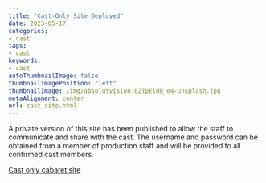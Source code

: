```yaml
---
title: "Cast-Only Site Deployed"
date: 2023-05-17
categories:
- cast
tags:
- cast
keywords:
- cast
autoThumbnailImage: false
thumbnailImagePosition: "left"
thumbnailImage: /img/absolutvision-82TpEld0_e4-unsplash.jpg
metaAlignment: center
url: cast-site.html
---
```


A private version of this site has been published to allow the staff to communicate and share with the cast. The username and password can be obtained from a member of production staff and will be provided to all confirmed cast members.

[Cast only cabaret site](https://after-dark-cabaret-info.dramaproducer.com)
